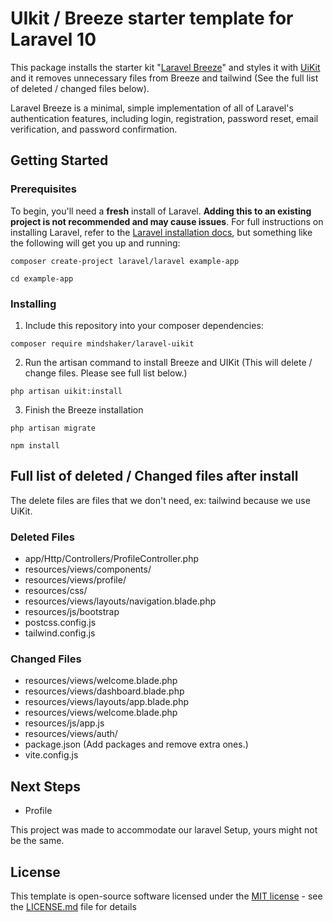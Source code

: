 # UIkit / Breeze starter template for Laravel 10

This package installs the starter kit "[Laravel Breeze](https://laravel.com/docs/10.x/starter-kits#laravel-breeze-installation)" and styles it with [UiKit](https://getuikit.com/) and it removes unnecessary files from Breeze and tailwind (See the full list of deleted / changed files below).

Laravel Breeze is a minimal, simple implementation of all of Laravel's authentication features, including login, registration, password reset, email verification, and password confirmation. 

## Getting Started

### Prerequisites

To begin, you'll need a **fresh** install of Laravel. **Adding this to an 
existing project is not recommended and may cause issues**. For full 
instructions on installing Laravel, refer to the 
[Laravel installation docs](https://laravel.com/docs/10.x/installation), but 
something like the following will get you up and running:

```
composer create-project laravel/laravel example-app

cd example-app
```

### Installing

1. Include this repository into your composer dependencies:
```
composer require mindshaker/laravel-uikit
```

2. Run the artisan command to install Breeze and UIKit (This will delete / change files. Please see full list below.)
```
php artisan uikit:install
```

3. Finish the Breeze installation
```
php artisan migrate

npm install
```

## Full list of deleted / Changed files after install
The delete files are files that we don't need, ex: tailwind because we use UiKit.

### Deleted Files
* app/Http/Controllers/ProfileController.php
* resources/views/components/
* resources/views/profile/
* resources/css/
* resources/views/layouts/navigation.blade.php
* resources/js/bootstrap
* postcss.config.js
* tailwind.config.js

### Changed Files
* resources/views/welcome.blade.php
* resources/views/dashboard.blade.php
* resources/views/layouts/app.blade.php
* resources/views/welcome.blade.php
* resources/js/app.js
* resources/views/auth/
* package.json (Add packages and remove extra ones.)
* vite.config.js


## Next Steps
* Profile

This project was made to accommodate our laravel Setup, yours might not be the same.

## License

This template is open-source software licensed under the 
[MIT license](https://opensource.org/licenses/MIT) - see the 
[LICENSE.md](LICENSE.md) file for details

